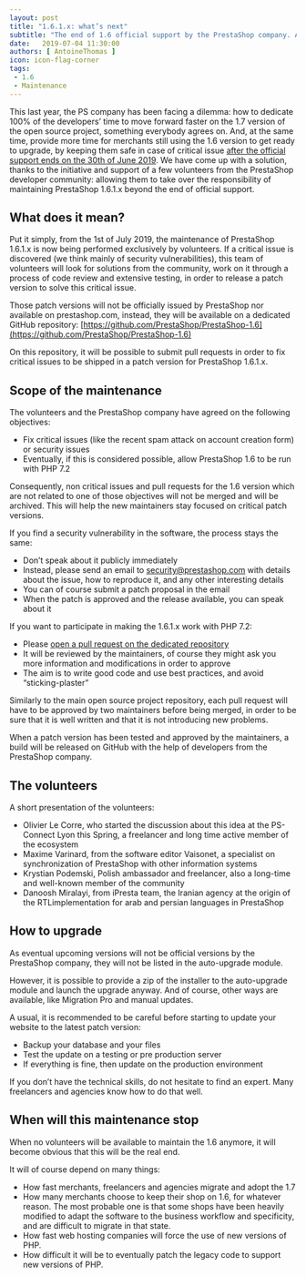 ```yaml
---
layout: post
title: "1.6.1.x: what’s next"
subtitle: "The end of 1.6 official support by the PrestaShop company. And the beginning of something new."
date:   2019-07-04 11:30:00
authors: [ AntoineThomas ]
icon: icon-flag-corner
tags:
 - 1.6
 - Maintenance
---
```



This last year, the PS company has been facing a dilemma: how to dedicate 100% of the developers’ time to move forward faster on the 1.7 version of the open source project, something everybody agrees on. And, at the same time, provide more time for merchants still using the 1.6 version to get ready to upgrade, by keeping them safe in case of critical issue [after the official support ends on the 30th of June 2019](https://www.prestashop.com/en/blog/maintenance-extension-prestashop-1-6). We have come up with a solution, thanks to the initiative and support of a few volunteers from the PrestaShop developer community: allowing them to take over the responsibility of maintaining PrestaShop 1.6.1.x beyond the end of official support.


## What does it mean?

Put it simply, from the 1st of July 2019, the maintenance of PrestaShop 1.6.1.x is now being performed exclusively by volunteers. If a critical issue is discovered (we think mainly of security vulnerabilities), this team of volunteers will look for solutions from the community, work on it through a process of code review and extensive testing, in order to release a patch version to solve this critical issue.

Those patch versions will not be officially issued by PrestaShop nor available on prestashop.com, instead, they will be available on a dedicated GitHub repository:
[https://github.com/PrestaShop/PrestaShop-1.6](https://github.com/PrestaShop/PrestaShop-1.6)

On this repository, it will be possible to submit pull requests in order to fix critical issues to be shipped in a patch version for PrestaShop 1.6.1.x.


## Scope of the maintenance

The volunteers and the PrestaShop company have agreed on the following objectives:

- Fix critical issues (like the recent spam attack on account creation form) or security issues
- Eventually, if this is considered possible, allow PrestaShop 1.6 to be run with PHP 7.2

Consequently, non critical issues and pull requests for the 1.6 version which are not related to one of those objectives will not be merged and will be archived. This will help the new maintainers stay focused on critical patch versions. 

If you find a security vulnerability in the software, the process stays the same:

- Don’t speak about it publicly immediately
- Instead, please send an email to security@prestashop.com with details about the issue, how to reproduce it, and any other interesting details
- You can of course submit a patch proposal in the email
- When the patch is approved and the release available, you can speak about it

If you want to participate in making the 1.6.1.x work with PHP 7.2:

- Please [open a pull request on the dedicated repository](https://github.com/PrestaShop/PrestaShop-1.6/pulls)
- It will be reviewed by the maintainers, of course they might ask you more information and modifications in order to approve
- The aim is to write good code and use best practices, and avoid “sticking-plaster”

Similarly to the main open source project repository, each pull request will have to be approved by two maintainers before being merged, in order to be sure that it is well written and that it is not introducing new problems.

When a patch version has been tested and approved by the maintainers, a build will be released on GitHub with the help of developers from the PrestaShop company. 


## The volunteers

A short presentation of the volunteers:

- Olivier Le Corre, who started the discussion about this idea at the PS-Connect Lyon this Spring, a freelancer and long time active member of the ecosystem
- Maxime Varinard, from the software editor Vaisonet, a specialist on synchronization of PrestaShop with other information systems
- Krystian Podemski, Polish ambassador and freelancer, also a long-time and well-known member of the community
- Danoosh Miralayi, from iPresta team, the Iranian agency at the origin of the RTLimplementation for arab and persian languages in PrestaShop


## How to upgrade

As eventual upcoming versions will not be official versions by the PrestaShop company, they will not be listed in the auto-upgrade module. 

However, it is possible to provide a zip of the installer to the auto-upgrade module and launch the upgrade anyway. And of course, other ways are available, like Migration Pro and manual updates.

A usual, it is recommended to be careful before starting to update your website to the latest patch version:

- Backup your database and your files
- Test the update on a testing or pre production server
- If everything is fine, then update on the production environment

If you don’t have the technical skills, do not hesitate to find an expert. Many freelancers and agencies know how to do that well.


## When will this maintenance stop

When no volunteers will be available to maintain the 1.6 anymore, it will become obvious that this will be the real end.

It will of course depend on many things:

- How fast merchants, freelancers and agencies migrate and adopt the 1.7
- How many merchants choose to keep their shop on 1.6, for whatever reason. The most probable one is that some shops have been heavily modified to adapt the software to the business workflow and specificity, and are difficult to migrate in that state.
- How fast web hosting companies will force the use of new versions of PHP.
- How difficult it will be to eventually patch the legacy code to support new versions of PHP.
